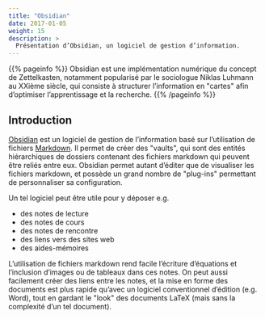 ```yaml
---
title: "Obsidian"
date: 2017-01-05
weight: 15
description: >
  Présentation d’Obsidian, un logiciel de gestion d’information.
---
```


{{% pageinfo %}}
Obsidian est une implémentation numérique du concept de Zettelkasten, notamment popularisé par le sociologue Niklas Luhmann au XXième siècle, qui consiste à structurer l’information en "cartes" afin d’optimiser l’apprentissage et la recherche.
{{% /pageinfo %}}

## Introduction

[Obsidian](https://obsidian.md) est un logiciel de gestion de l’information basé sur l’utilisation de fichiers [Markdown](../../langages/markdown). Il permet de créer des "vaults", qui sont des entités hiérarchiques de dossiers contenant des fichiers markdown qui peuvent être reliés entre eux. Obsidian permet autant d’éditer que de visualiser les fichiers markdown, et possède un grand nombre de "plug-ins" permettant de personnaliser sa configuration.

Un tel logiciel peut être utile pour y déposer e.g.

* des notes de lecture
* des notes de cours
* des notes de rencontre
* des liens vers des sites web
* des aides-mémoires

L’utilisation de fichiers markdown rend facile l’écriture d’équations et l’inclusion d’images ou de tableaux dans ces notes. On peut aussi facilement créer des liens entre les notes, et la mise en forme des documents est plus rapide qu’avec un logiciel conventionnel d’édition (e.g. Word), tout en gardant le "look" des documents LaTeX (mais sans la complexité d’un tel document).